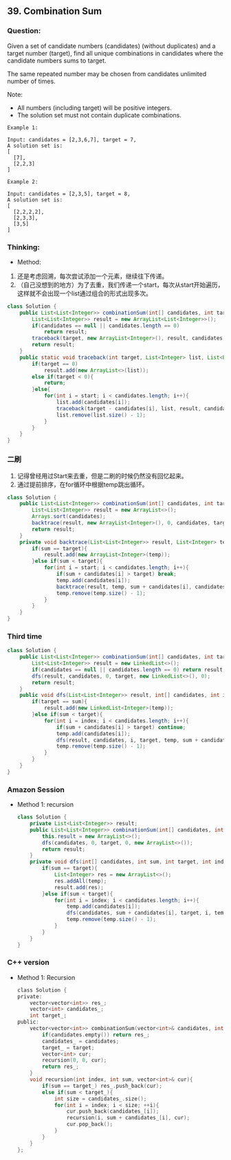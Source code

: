 ## 39. Combination Sum

### Question:
Given a set of candidate numbers (candidates) (without duplicates) and a target number (target), find all unique combinations in candidates where the candidate numbers sums to target.

The same repeated number may be chosen from candidates unlimited number of times.

Note:
* All numbers (including target) will be positive integers.
* The solution set must not contain duplicate combinations.

```
Example 1:

Input: candidates = [2,3,6,7], target = 7,
A solution set is:
[
  [7],
  [2,2,3]
]

Example 2:

Input: candidates = [2,3,5], target = 8,
A solution set is:
[
  [2,2,2,2],
  [2,3,3],
  [3,5]
]
```

### Thinking:
* Method:
1. 还是考虑回溯，每次尝试添加一个元素，继续往下传递。
2. （自己没想到的地方）为了去重，我们传递一个start，每次从start开始遍历，这样就不会出现一个list通过组合的形式出现多次。

```Java
class Solution {
    public List<List<Integer>> combinationSum(int[] candidates, int target) {
        List<List<Integer>> result = new ArrayList<List<Integer>>();
        if(candidates == null || candidates.length == 0)
            return result;
        traceback(target, new ArrayList<Integer>(), result, candidates, 0);
        return result;
    }
    public static void traceback(int target, List<Integer> list, List<List<Integer>> result, int[] candidates, int start){
        if(target == 0)
            result.add(new ArrayList<>(list));
        else if(target < 0){
            return;
        }else{
            for(int i = start; i < candidates.length; i++){
                list.add(candidates[i]);
                traceback(target - candidates[i], list, result, candidates, i);
                list.remove(list.size() - 1);
            }
        }
    }
}
```

### 二刷
1. 记得曾经用过Start来去重，但是二刷的时候仍然没有回忆起来。
2. 通过提前排序，在for循环中根据temp跳出循环。

```Java
class Solution {
    public List<List<Integer>> combinationSum(int[] candidates, int target) {
        List<List<Integer>> result = new ArrayList<>();
        Arrays.sort(candidates);
        backtrace(result, new ArrayList<Integer>(), 0, candidates, target, 0);
        return result;
    }
    private void backtrace(List<List<Integer>> result, List<Integer> temp, int sum, int[] candidates, int target, int start){
        if(sum == target){
            result.add(new ArrayList<Integer>(temp));
        }else if(sum < target){
            for(int i = start; i < candidates.length; i++){
                if(sum + candidates[i] > target) break;
                temp.add(candidates[i]);
                backtrace(result, temp, sum + candidates[i], candidates, target, i);
                temp.remove(temp.size() - 1);
            }
        }
    }
}
```

### Third time
```Java
class Solution {
    public List<List<Integer>> combinationSum(int[] candidates, int target) {
        List<List<Integer>> result = new LinkedList<>();
        if(candidates == null || candidates.length == 0) return result;
        dfs(result, candidates, 0, target, new LinkedList<>(), 0);
        return result;
    }
    public void dfs(List<List<Integer>> result, int[] candidates, int index, int target, List<Integer> temp, int sum){
        if(target == sum){
            result.add(new LinkedList<Integer>(temp));
        }else if(sum < target){
            for(int i = index; i < candidates.length; i++){
                if(sum + candidates[i] > target) continue;
                temp.add(candidates[i]);
                dfs(result, candidates, i, target, temp, sum + candidates[i]);
                temp.remove(temp.size() - 1);
            }
        }
    }
}
```

### Amazon Session
* Method 1: recursion
	```Java
	class Solution {
		private List<List<Integer>> result;
		public List<List<Integer>> combinationSum(int[] candidates, int target) {
			this.result = new ArrayList<>();
			dfs(candidates, 0, target, 0, new ArrayList<>());
			return result;
		}
		private void dfs(int[] candidates, int sum, int target, int index, List<Integer> temp){
			if(sum == target){
				List<Integer> res = new ArrayList<>();
				res.addAll(temp);
				result.add(res);
			}else if(sum < target){
				for(int i = index; i < candidates.length; i++){
					temp.add(candidates[i]);
					dfs(candidates, sum + candidates[i], target, i, temp);
					temp.remove(temp.size() - 1);
				}
			}
		}
	}
	```

### C++ version
* Method 1: Recursion
	```objectivec
	class Solution {
	private:
		vector<vector<int>> res_;
		vector<int> candidates_;
		int target_;
	public:
		vector<vector<int>> combinationSum(vector<int>& candidates, int target) {
			if(candidates.empty()) return res_;
			candidates_ = candidates;
			target_ = target;
			vector<int> cur;
			recursion(0, 0, cur);
			return res_;
		}
		void recursion(int index, int sum, vector<int>& cur){
			if(sum == target_) res_.push_back(cur);
			else if(sum < target_){
				int size = candidates_.size();
				for(int i = index; i < size; ++i){
					cur.push_back(candidates_[i]);
					recursion(i, sum + candidates_[i], cur);
					cur.pop_back();
				}
			}
		}
	};
	```